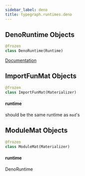 ```yaml
---
sidebar_label: deno
title: typegraph.runtimes.deno
---
```


## DenoRuntime Objects

```python
@frozen
class DenoRuntime(Runtime)
```

[Documentation](https://metatype.dev/docs/reference/runtimes/deno)

## ImportFunMat Objects

```python
@frozen
class ImportFunMat(Materializer)
```

#### runtime

should be the same runtime as `mod`'s

## ModuleMat Objects

```python
@frozen
class ModuleMat(Materializer)
```

#### runtime

DenoRuntime

